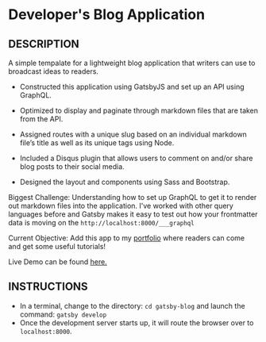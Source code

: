 # Developer's Blog Application

## DESCRIPTION

A simple tempalate for a lightweight blog application that writers can use to broadcast ideas to readers.

* Constructed this application using GatsbyJS and set up an API using GraphQL.

* Optimized to display and paginate through markdown files that are taken from the API.

* Assigned routes with a unique slug based on an individual markdown file’s title as well as its unique tags using Node.

* Included a Disqus plugin that allows users to comment on and/or share blog posts to their social media.

* Designed the layout and components using Sass and Bootstrap.

Biggest Challenge: Understanding how to set up GraphQL to get it to render out markdown files into the application. I've worked with other query languages before and Gatsby makes it easy to test out how your frontmatter data is moving on the ```http://localhost:8000/___graphql```

Current Objective: Add this app to my [portfolio](https://valdezdev.com) where readers can come and get some useful tutorials!

Live Demo can be found [here.](https://unruffled-bartik-96bf86.netlify.com/)

## INSTRUCTIONS
* In a terminal, change to the directory: ```cd gatsby-blog``` and launch the command: ```gatsby develop```
* Once the development server starts up, it will route the browser over to ```localhost:8000```.